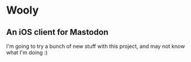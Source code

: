 # Wooly
## An iOS client for Mastodon

I'm going to try a bunch of new stuff with this project, and may not know what I'm doing :)
